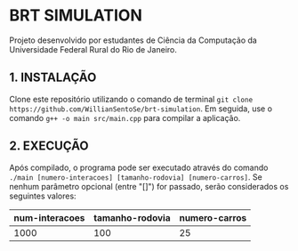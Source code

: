 # BRT SIMULATION
Projeto desenvolvido por estudantes de Ciência da Computação da Universidade Federal Rural do Rio de Janeiro.

## 1. INSTALAÇÃO
Clone este repositório utilizando o comando de terminal `git clone https://github.com/WillianSentoSe/brt-simulation`.
Em seguida, use o comando `g++ -o main src/main.cpp` para compilar a aplicação.

## 2. EXECUÇÃO
Após compilado, o programa pode ser executado através do comando `./main [numero-interacoes] [tamanho-rodovia] [numero-carros]`.
Se nenhum parâmetro opcional (entre "[]") for passado, serão considerados os seguintes valores:

| num-interacoes | tamanho-rodovia | numero-carros |
| -------------- | --------------- | ------------- |
| 1000 | 100 | 25 |